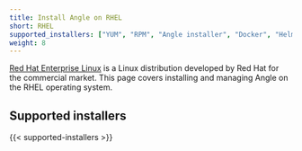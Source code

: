 ```yaml
---
title: Install Angle on RHEL
short: RHEL
supported_installers: ["YUM", "RPM", "Angle installer", "Docker", "Helm"]
weight: 8
---
```


[Red Hat Enterprise Linux][rhel] is a Linux distribution developed by Red Hat for the commercial market. This page covers installing and managing Angle on the RHEL operating system.

## Supported installers

{{< supported-installers >}}

[rhel]: https://www.redhat.com/en/technologies/linux-platforms/enterprise-linux
